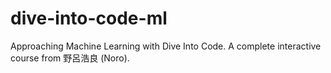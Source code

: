 # dive-into-code-ml
 Approaching Machine Learning with Dive Into Code. A complete interactive course from  野呂浩良 (Noro).
